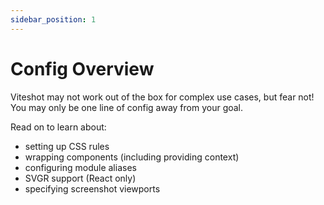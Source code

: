 ```yaml
---
sidebar_position: 1
---
```


# Config Overview

Viteshot may not work out of the box for complex use cases, but fear not! You may only be one line of config away from your goal.

Read on to learn about:

- setting up CSS rules
- wrapping components (including providing context)
- configuring module aliases
- SVGR support (React only)
- specifying screenshot viewports
